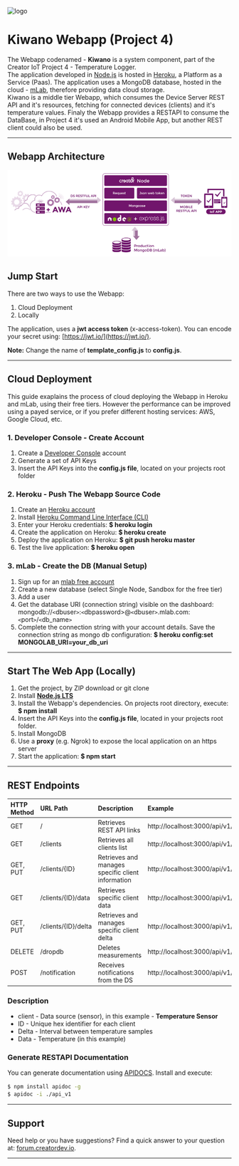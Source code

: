 ![logo](https://static.creatordev.io/logo-md-s.svg)

# Kiwano Webapp (Project 4)

The Webapp codenamed - **Kiwano** is a system component, part of the Creator IoT 
Project 4 - Temperature 
Logger.  
The application developed in [Node.js](https://nodejs.org/en/) is hosted in 
[Heroku](https://www.heroku.com/), a Platform as a Service (Paas). The application 
uses a MongoDB database, hosted in the cloud - [mLab](https://mlab.com/), 
therefore providing data cloud storage.  
Kiwano is a middle tier Webapp, which consumes the Device Server REST API and it's
resources, fetching for connected devices (clients) and it's temperature values.
Finaly the Webapp provides a RESTAPI to consume the DataBase, in Project 4 it's 
used an Android Mobile App, but another REST client could also be used. 

---

## Webapp Architecture

![Architecture](./images/kiwano1.jpg)

## Jump Start

There are two ways to use the Webapp:

1. Cloud Deployment
2. Locally

The application, uses a **jwt access token** (x-access-token). You can encode 
your secret using: [https://jwt.io/](https://jwt.io/).

**Note:** Change the name of **template_config.js** to **config.js**. 

---

## Cloud Deployment

This guide exaplains the process of cloud deploying the Webapp in Heroku and mLab,
using their free tiers. However the performance can be improved using a payed service,
or if you prefer different hosting services: AWS, Google Cloud, etc.

### 1. Developer Console - Create Account

1. Create a [Developer Console](https://console.creatordev.io) account  
2. Generate a set of API Keys
3. Insert the API Keys into the **config.js file**, located on your projects root 
folder

### 2. Heroku - Push The Webapp Source Code

1. Create an [Heroku account](https://www.heroku.com/)
2. Install [Heroku Command Line Interface (CLI)](https://devcenter.heroku.com/articles/heroku-command-line)
3. Enter your Heroku credentials: **$ heroku login** 
4. Create the application on Heroku: **$ heroku create**
5. Deploy the application on Heroku: **$ git push heroku master** 
6. Test the live application: **$ heroku open**

### 3. mLab - Create the DB (Manual Setup)

1. Sign up for an [mlab free account](https://mlab.com/) 
2. Create a new database (select Single Node, Sandbox for the free tier)
3. Add a user
4. Get the database URI (connection string) visible on the dashboard:   
mongodb://`<`dbuser`>`:`<`dbpassword>@`<`dbuser`>`.mlab.com:`<`port`>`/`<`db_name`>`  
5. Complete the connection string with your account details. Save the connection 
string as mongo db configuration: **$ heroku config:set MONGOLAB_URI=your_db_uri**

---

## Start The Web App (Locally)

1. Get the project, by ZIP download or git clone
2. Install [**Node.js LTS**](https://nodejs.org/en/)
3. Install the Webapp's dependencies. On projects root directory, execute: 
**$ npm install**  
4. Insert the API Keys into the **config.js file**, located in your projects root 
folder.
5. Install MongoDB
6. Use a **proxy** (e.g. Ngrok) to expose the local application on an https server
7. Start the application: **$ npm start**

--- 

## REST Endpoints 

| HTTP Method | URL Path 	          | Description                                       | Example                                        |
|:------------| :-------------------|:--------------------------------------------------|:-----------------------------------------------|
| GET         | /	  			          | Retrieves REST API links                          | http://localhost:3000/api/v1/                  |
| GET         | /clients	  			  | Retrieves all clients list                        | http://localhost:3000/api/v1/clients           |
| GET, PUT    | /clients/{ID}       | Retrieves and manages specific client information | http://localhost:3000/api/v1/clients/123       |
| GET         | /clients/{ID}/data  | Retrieves specific client data                    | http://localhost:3000/api/v1/clients/123/data  |
| GET, PUT    | /clients/{ID}/delta	| Retrieves and manages specific client delta       | http://localhost:3000/api/v1/clients/123/delta |
| DELETE      | /dropdb             | Deletes measurements                              | http://localhost:3000/api/v1/dropdb            |
| POST        | /notification       | Receives notifications from the DS                | http://localhost:3000/api/v1/notification      |

### Description
* client - Data source (sensor), in this example - **Temperature Sensor**
* ID - Unique hex identifier for each client
* Delta - Interval between temperature samples
* Data - Temperature (in this example)

### Generate RESTAPI Documentation

You can generate documentation using [APIDOCS](http://apidocjs.com/). Install
and execute:

```bash
$ npm install apidoc -g
$ apidoc -i ./api_v1

```

---

## Support

Need help or you have suggestions? Find a quick answer to your question at: 
[forum.creatordev.io](https://forum.creatordev.io/).

--- 